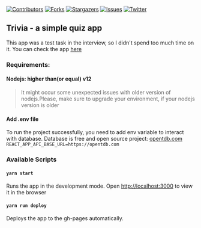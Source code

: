 [![Contributors][contributors-shield]][contributors-url]
[![Forks][forks-shield]][forks-url]
[![Stargazers][stars-shield]][stars-url]
[![Issues][issues-shield]][issues-url]
[![Twitter][twitter-shield]][twitter-url]

## Trivia - a simple quiz app

This app was a test task in the interview, so I didn't spend too much time on it. You can check the app [here](https://curious-33.github.io/quizzes)

### Requirements:

#### Nodejs: higher than(or equal) v12

>It might occur some unexpected issues with older version of nodejs.Please, make sure to upgrade your environment, if your nodejs version is older

#### Add .env file

To run the project successfully, you need to add env variable to interact with database. Database is free and open source project: [opentdb.com](https://opentdb.com)
```REACT_APP_API_BASE_URL=https://opentdb.com``` 

### Available Scripts

#### `yarn start`
Runs the app in the development mode.
Open [http://localhost:3000](http://localhost:3000) to view it in the browser

#### `yarn run deploy`

Deploys the app to the gh-pages automatically.

[contributors-shield]: https://img.shields.io/github/contributors/curious-33/trivia
[contributors-url]: https://github.com/curious-33/trivia/graphs/contributors
[forks-shield]: https://img.shields.io/github/forks/curious-33/trivia?style=social
[forks-url]: https://github.com/curious-33/trivia/network/members
[stars-shield]: https://img.shields.io/github/stars/curious-33/trivia?style=social
[stars-url]: https://github.com/curious-33/trivia/stargazers
[issues-shield]: https://img.shields.io/github/issues/curious-33/trivia
[issues-url]: https://github.com/curious-33/trivia/issues
[twitter-shield]: https://img.shields.io/twitter/follow/imcurious_33?logoColor=blue&style=social
[twitter-url]: https://twitter.com/imcurious_33
